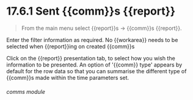 # 17.6.1    Sent {{comm}}s {{report}}

> From the main menu select {{report}}s -> {{comm}}s {{report}}. 

Enter the filter information as required. No {{workarea}} needs to be selected when {{report}}ing on created {{comm}}s

Click on the {{report}} presentation tab, to select how you wish the information to be presented. An option of '{{comm}} type' appears by default for the row data so that you can summarise the different type of {{comm}}s made within the time parameters set. 

###### comms module

